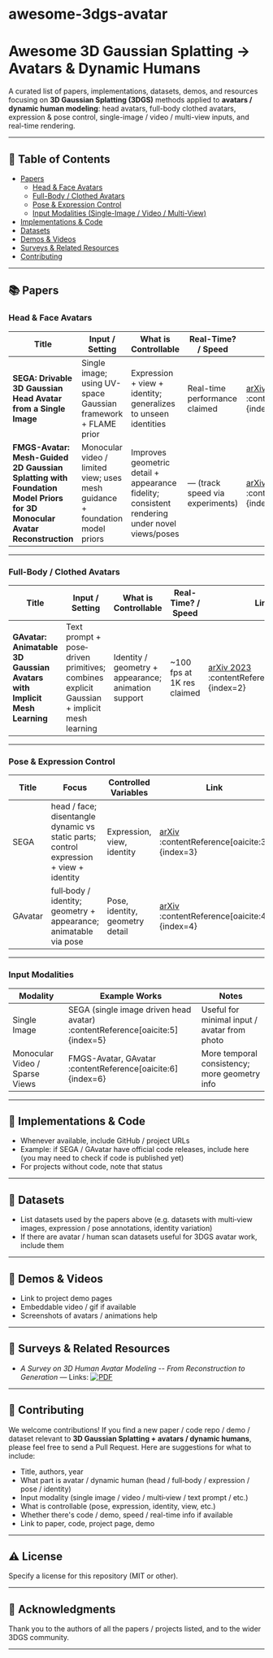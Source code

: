 # awesome-3dgs-avatar
# Awesome 3D Gaussian Splatting → Avatars & Dynamic Humans

A curated list of papers, implementations, datasets, demos, and resources focusing on **3D Gaussian Splatting (3DGS)** methods applied to **avatars / dynamic human modeling**: head avatars, full-body clothed avatars, expression & pose control, single-image / video / multi-view inputs, and real-time rendering.

---

## 🚀 Table of Contents

- [Papers](#papers)  
  - [Head & Face Avatars](#head-face-avatars)  
  - [Full-Body / Clothed Avatars](#full-body-clothed-avatars)  
  - [Pose & Expression Control](#pose-expression-control)  
  - [Input Modalities (Single-Image / Video / Multi-View)](#input-modalities)  
- [Implementations & Code](#implementations--code)  
- [Datasets](#datasets)  
- [Demos & Videos](#demos--videos)  
- [Surveys & Related Resources](#surveys--related-resources)  
- [Contributing](#contributing)  

---

## 📚 Papers

### Head & Face Avatars

| Title | Input / Setting | What is Controllable | Real-Time? / Speed | Link |
|---|---|---|---|---|
| **SEGA: Drivable 3D Gaussian Head Avatar from a Single Image** | Single image; using UV-space Gaussian framework + FLAME prior | Expression + view + identity; generalizes to unseen identities | Real-time performance claimed | [arXiv 2025](https://arxiv.org/abs/2504.14373) :contentReference[oaicite:0]{index=0} |
| **FMGS-Avatar: Mesh-Guided 2D Gaussian Splatting with Foundation Model Priors for 3D Monocular Avatar Reconstruction** | Monocular video / limited view; uses mesh guidance + foundation model priors | Improves geometric detail + appearance fidelity; consistent rendering under novel views/poses | — (track speed via experiments) | [arXiv 2025](https://arxiv.org/abs/2509.14739) :contentReference[oaicite:1]{index=1} |

---

### Full-Body / Clothed Avatars

| Title | Input / Setting | What is Controllable | Real-Time? / Speed | Link |
|---|---|---|---|---|
| **GAvatar: Animatable 3D Gaussian Avatars with Implicit Mesh Learning** | Text prompt + pose‐driven primitives; combines explicit Gaussian + implicit mesh learning | Identity / geometry + appearance; animation support | ~100 fps at 1K res claimed | [arXiv 2023](https://arxiv.org/abs/2312.11461) :contentReference[oaicite:2]{index=2} |

---

### Pose & Expression Control

| Title | Focus | Controlled Variables | Link |
|---|---|---|---|
| SEGA | head / face; disentangle dynamic vs static parts; control expression + view + identity | Expression, view, identity | [arXiv](https://arxiv.org/abs/2504.14373) :contentReference[oaicite:3]{index=3} |
| GAvatar | full‐body / identity; geometry + appearance; animatable via pose | Pose, identity, geometry detail | [arXiv](https://arxiv.org/abs/2312.11461) :contentReference[oaicite:4]{index=4} |

---

### Input Modalities

| Modality | Example Works | Notes |
|---|---|---|
| Single Image | SEGA (single image driven head avatar) :contentReference[oaicite:5]{index=5} | Useful for minimal input / avatar from photo |
| Monocular Video / Sparse Views | FMGS-Avatar, GAvatar :contentReference[oaicite:6]{index=6} | More temporal consistency; more geometry info |

---

## 🔧 Implementations & Code

- Whenever available, include GitHub / project URLs  
- Example: if SEGA / GAvatar have official code releases, include here (you may need to check if code is published yet)  
- For projects without code, note that status

---

## 📂 Datasets

- List datasets used by the papers above (e.g. datasets with multi‐view images, expression / pose annotations, identity variation)  
- If there are avatar / human scan datasets useful for 3DGS avatar work, include them

---

## 🎥 Demos & Videos

- Link to project demo pages  
- Embeddable video / gif if available  
- Screenshots of avatars / animations help

---

## 📖 Surveys & Related Resources

- *A Survey on 3D Human Avatar Modeling -- From Reconstruction to Generation* — Links: [![PDF](https://img.shields.io/badge/PDF-arXiv-b31b1b.svg)](https://arxiv.org/pdf/2406.04253) 
---

## 🤝 Contributing

We welcome contributions! If you find a new paper / code repo / demo / dataset relevant to **3D Gaussian Splatting + avatars / dynamic humans**, please feel free to send a Pull Request. Here are suggestions for what to include:

- Title, authors, year  
- What part is avatar / dynamic human (head / full‐body / expression / pose / identity)  
- Input modality (single image / video / multi‐view / text prompt / etc.)  
- What is controllable (pose, expression, identity, view, etc.)  
- Whether there's code / demo, speed / real-time info if available  
- Link to paper, code, project page, demo

---

## ⚠️ License

Specify a license for this repository (MIT or other).  

---

## 🙏 Acknowledgments

Thank you to the authors of all the papers / projects listed, and to the wider 3DGS community.  

---

